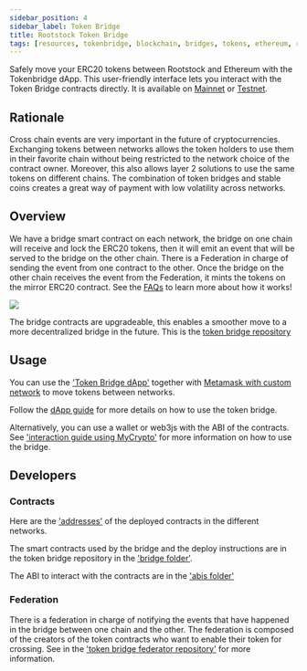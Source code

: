 ```yaml
---
sidebar_position: 4
sidebar_label: Token Bridge
title: Rootstock Token Bridge
tags: [resources, tokenbridge, blockchain, bridges, tokens, ethereum, rootstock, rsk]
---
```


Safely move your ERC20 tokens between Rootstock and Ethereum with the Tokenbridge dApp. This user-friendly interface lets you interact with the Token Bridge contracts directly. It is available on [Mainnet](https://dapp.tokenbridge.rootstock.io/) or [Testnet](https://dapp.testnet.bridges.rootstock.io/).

## Rationale

Cross chain events are very important in the future of cryptocurrencies. Exchanging tokens between networks allows the token holders to use them in their favorite chain without being restricted to the network choice of the contract owner. Moreover, this also allows layer 2 solutions to use the same tokens on different chains. The combination of token bridges and stable coins creates a great way of payment with low volatility across networks.

## Overview

We have a bridge smart contract on each network, the bridge on one chain will receive and lock the ERC20 tokens, then it will emit an event that will be served to the bridge on the other chain. There is a Federation in charge of sending the event from one contract to the other. Once the bridge on the other chain receives the event from the Federation, it mints the tokens on the mirror ERC20 contract.
See the [FAQs](/resources/guides/tokenbridge/faq/) to learn more about how it works!

<img src="/img/resources/tokenbridge/token-bridge-diagram.jpg"/>


The bridge contracts are upgradeable, this enables a smoother move to a more decentralized bridge in the future. This is the
[token bridge repository](https://github.com/rsksmart/unified-bridges-ui)

## Usage

You can use the ['Token Bridge dApp'](https://dapp.tokenbridge.rootstock.io/) together with [Metamask with custom network](/dev-tools/wallets/metamask/) to move tokens between networks.

Follow the [dApp guide](/resources/guides/tokenbridge/dappguide/) for more details on how to use the token bridge.

Alternatively, you can use a wallet or web3js with the ABI of the contracts. See ['interaction guide using MyCrypto'](/resources/guides/tokenbridge/usingmycrypto/) for more information on how to use the bridge.


## Developers

### Contracts

Here are the ['addresses'](/resources/guides/tokenbridge/contractaddresses/) of the deployed contracts in the different networks.

The smart contracts used by the bridge and the deploy instructions are in the token bridge repository in the ['bridge folder'](https://github.com/rsksmart/unified-bridges-ui).

The ABI to interact with the contracts are in the ['abis folder'](https://github.com/rsksmart/unified-bridges-sdk/blob/main/packages/tokenbridge-sdk/src/blockchain/tokenbridge/abi.ts)


### Federation

There is a federation in charge of notifying the events that have happened in the bridge between one chain and the other. The federation is composed of the creators of the token contracts who want to enable their token for crossing.
See in the ['token bridge federator repository'](https://github.com/rsksmart/unified-bridges-sdk/tree/main/packages/tokenbridge-sdk/src/blockchain/federation) for more information.
